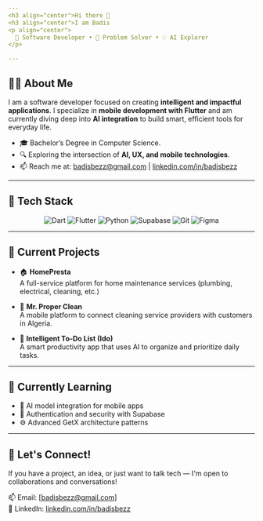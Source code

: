 ```yaml
---
<h3 align="center">Hi there 👋
<h3 align="center">I am Badis
<p align="center">
  🧠 Software Developer • 🎯 Problem Solver • 💡 AI Explorer  
</p>

---
```


## 👨‍💻 About Me

I am a software developer focused on creating **intelligent and impactful applications**. I specialize in **mobile development with Flutter** and am currently diving deep into **AI integration** to build smart, efficient tools for everyday life.

- 🎓 Bachelor’s Degree in Computer Science.
- 🔍 Exploring the intersection of **AI, UX, and mobile technologies**.
- 📫 Reach me at: badisbezz@gmail.com | [linkedin.com/in/badisbezz](#)

---

## 🧰 Tech Stack

<div align="center">

![Dart](https://img.shields.io/badge/Dart-0175C2?style=for-the-badge&logo=dart&logoColor=white)
![Flutter](https://img.shields.io/badge/Flutter-02569B?style=for-the-badge&logo=flutter&logoColor=white)
![Python](https://img.shields.io/badge/Python-3776AB?style=for-the-badge&logo=python&logoColor=white)
![Supabase](https://img.shields.io/badge/Supabase-3ECF8E?style=for-the-badge&logo=supabase&logoColor=white)
![Git](https://img.shields.io/badge/Git-F05032?style=for-the-badge&logo=git&logoColor=white)
![Figma](https://img.shields.io/badge/Figma-F24E1E?style=for-the-badge&logo=figma&logoColor=white)

</div>

---

## 🧠 Current Projects

- 🏠 **HomePresta**  
  A full-service platform for home maintenance services (plumbing, electrical, cleaning, etc.)

- 🧼 **Mr. Proper Clean**  
  A mobile platform to connect cleaning service providers with customers in Algeria.

- 📱 **Intelligent To-Do List (Ido)**  
  A smart productivity app that uses AI to organize and prioritize daily tasks.

---
<!--
## 📊 GitHub Stats

<p align="center">
  <img src="https://github-readme-stats.vercel.app/api?username=badisbezzina&show_icons=true&theme=radical" alt="GitHub Stats" />
  <img src="https://github-readme-stats.vercel.app/api/top-langs/?username=badisbezzina&layout=compact&theme=radical" alt="Top Languages" />
</p>
-->


## 🌱 Currently Learning

- 🤖 AI model integration for mobile apps
- 🔐 Authentication and security with Supabase
- ⚙️ Advanced GetX architecture patterns

---

## 💬 Let's Connect!

If you have a project, an idea, or just want to talk tech — I'm open to collaborations and conversations!

📫 Email: [badisbezz@gmail.com]  
🔗 LinkedIn: [linkedin.com/in/badisbezz](#)


<!--
**badisbezz/badisbezz** is a ✨ _special_ ✨ repository because its `README.md` (this file) appears on your GitHub profile.

Here are some ideas to get you started:

- 🔭 I’m currently working on ...
- 🌱 I’m currently learning ...
- 👯 I’m looking to collaborate on ...
- 🤔 I’m looking for help with ...
- 💬 Ask me about ...
- 📫 How to reach me: ...
- 😄 Pronouns: ...
- ⚡ Fun fact: ...
-->
